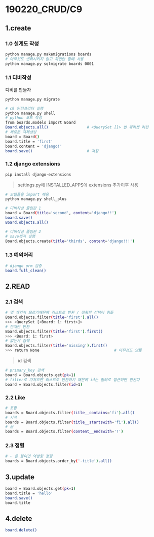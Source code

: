 # 190220_CRUD/C9

## 1.create

### 1.0 설계도 작성

```bash
python manage.py makemigrations boards
# 아무것도 변화시키지 않고 확인만 할때 사용
python manage.py sqlmigrate boards 0001
```

### 1.1 디비작성

디비를 만들자

```bash
python manage.py migrate
```

```bash
# c9 인터프리터 실행
python manage.py shell
# python 코드 작성
from boards.models import Board
Board.objects.all()					# <QuerySet []> 빈 쿼리셋 리턴
# 새로운 객체생성
board = Board()
board.title = 'first'
board.content = 'django!'
board.save()						# 저장
```

### 1.2 django extensions

```bash
pip install django-extensions
```
> settings.py에 INSTALLED_APPS에 extensions 추가이후 사용

```bash
# 모델들을 import 해옴
python manage.py shell_plus
```

```bash
# 디비작성 줄임판 1
board = Board(title='second', content='django!!')
board.save()
Board.objects.all()
```

```bash
# 디비작성 줄임판 2
# save까지 실행
Board.objects.create(title='thirds', content='django!!!')
```

### 1.3 예외처리

```bash
# django orm 검증
board.full_clean()
```

## 2.READ

### 2.1 검색

```bash
# 몇 개인지 모르기때문에 리스트로 반환 / 정확한 선택이 힘듦
Board.objects.filter(title='first').all()
>>> <QuerySet [<Board: 1: first>]>
# 한개만 반환
Board.objects.filter(title='first').first()
>>> <Board: 1: first>
# 없는거 검색
Board.objects.filter(title='missing').first()
>>> return None									# 아무것도 안뜲
```

> id 검색

```bash
# primary_key 검색
board = Board.objects.get(pk=1)
# filter로 가져오면 리스트로 반환하기 때문에 id는 필터로 접근하면 안된다
board = Board.objects.filter(id=1)
```

### 2.2 Like

```bash
# 포함
boards = Board.objects.filter(title__contains='fi').all()
# 시작
boards = Board.objects.filter(title__startswith='fi').all()
# 끝
boards = Board.objects.filter(content__endswith='!')
```

### 2.3 정렬

```bash
# - 를 붙이면 역방향 정렬
boards = Board.objects.order_by('-title').all()
```

## 3.update

```bash
board = Board.objects.get(pk=1)
board.title = 'hello'
board.save()
board.title
```

## 4.delete

```bash
board.delete()
```


